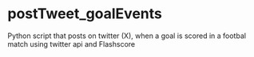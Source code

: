 # postTweet_goalEvents
Python script that posts on twitter (X), when a goal is scored in a footbal match using twitter api and Flashscore
